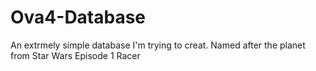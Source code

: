 Ova4-Database
=============

An extrmely simple database I'm trying to creat. Named after the planet from Star Wars Episode 1 Racer
